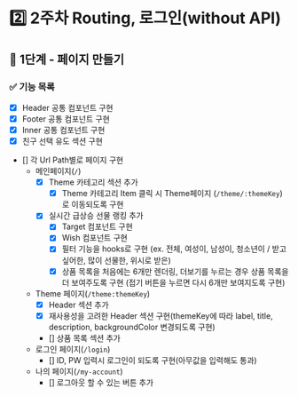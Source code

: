 # 2️⃣ 2주차 Routing, 로그인(without API)
## 📄 1단계 - 페이지 만들기
### ✅ 기능 목록
- [x] Header 공통 컴포넌트 구현
- [x] Footer 공통 컴포넌트 구현
- [x] Inner 공통 컴포넌트 구현
- [x] 친구 선택 유도 섹션 구현
- [] 각 Url Path별로 페이지 구현
  - 메인페이지(`/`)
    - [x] Theme 카테고리 섹션 추가
      - [x] Theme 카테고리 Item 클릭 시 Theme페이지 (`/theme/:themeKey`)로 이동되도록 구현
    - [x] 실시간 급상승 선물 랭킹 추가
      - [x] Target 컴포넌트 구현
      - [x] Wish 컴포넌트 구현
      - [x] 필터 기능을 hooks로 구현 (ex. 전체, 여성이, 남성이, 청소년이 / 받고 싶어한, 많이 선물한, 위시로 받은)
      - [x] 상품 목록을 처음에는 6개만 렌더링, 더보기를 누르는 경우 상품 목록을 더 보여주도록 구현 (접기 버튼을 누르면 다시 6개만 보여지도록 구현)
  - Theme 페이지(`/theme:themeKey`)
    - [x] Header 섹션 추가
    - [x] 재사용성을 고려한 Header 섹션 구현(themeKey에 따라 label, title, description, backgroundColor 변경되도록 구현)
    - [] 상품 목록 섹션 추가
  - 로그인 페이지(`/login`)
    - [] ID, PW 입력시 로그인이 되도록 구현(아무값을 입력해도 통과)
  - 나의 페이지(`/my-account`)
    - [] 로그아웃 할 수 있는 버튼 추가